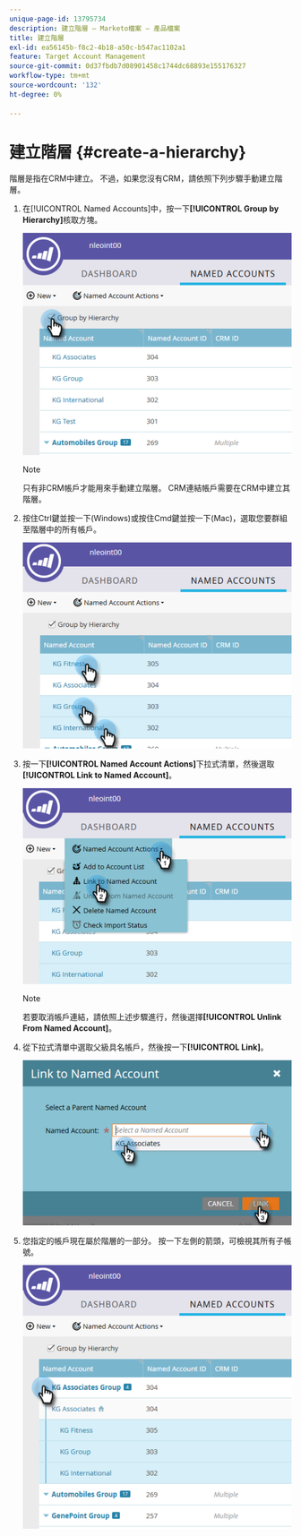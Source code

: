 ```yaml
---
unique-page-id: 13795734
description: 建立階層 — Marketo檔案 — 產品檔案
title: 建立階層
exl-id: ea56145b-f8c2-4b18-a50c-b547ac1102a1
feature: Target Account Management
source-git-commit: 0d37fbdb7d08901458c1744dc68893e155176327
workflow-type: tm+mt
source-wordcount: '132'
ht-degree: 0%

---
```


# 建立階層 {#create-a-hierarchy}

階層是指在CRM中建立。 不過，如果您沒有CRM，請依照下列步驟手動建立階層。

1. 在[!UICONTROL Named Accounts]中，按一下&#x200B;**[!UICONTROL Group by Hierarchy]**&#x200B;核取方塊。

   ![](assets/create-a-hierarchy-1.png)

   >[!NOTE]
   >
   >只有非CRM帳戶才能用來手動建立階層。 CRM連結帳戶需要在CRM中建立其階層。

1. 按住Ctrl鍵並按一下(Windows)或按住Cmd鍵並按一下(Mac)，選取您要群組至階層中的所有帳戶。

   ![](assets/create-a-hierarchy-2.png)

1. 按一下&#x200B;**[!UICONTROL Named Account Actions]**&#x200B;下拉式清單，然後選取&#x200B;**[!UICONTROL Link to Named Account]**。

   ![](assets/create-a-hierarchy-3.png)

   >[!NOTE]
   >
   >若要取消帳戶連結，請依照上述步驟進行，然後選擇&#x200B;**[!UICONTROL Unlink From Named Account]**。

1. 從下拉式清單中選取父級具名帳戶，然後按一下&#x200B;**[!UICONTROL Link]**。

   ![](assets/create-a-hierarchy-4.png)

1. 您指定的帳戶現在屬於階層的一部分。 按一下左側的箭頭，可檢視其所有子帳號。

   ![](assets/create-a-hierarchy-5.png)

